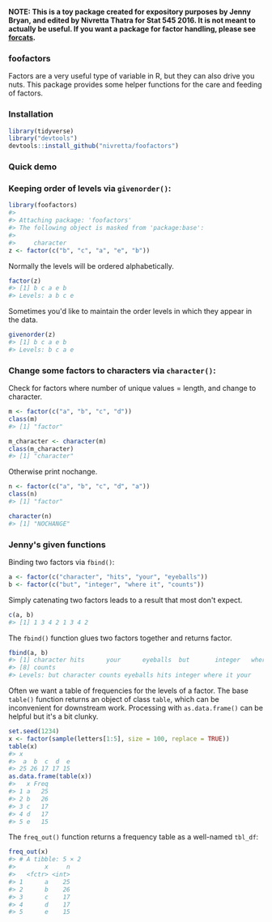 <!-- README.md is generated from README.Rmd. Please edit that file -->
**NOTE: This is a toy package created for expository purposes by Jenny Bryan, and edited by Nivretta Thatra for Stat 545 2016. It is not meant to actually be useful. If you want a package for factor handling, please see [forcats](https://cran.r-project.org/package=forcats).**

### foofactors

Factors are a very useful type of variable in R, but they can also drive you nuts. This package provides some helper functions for the care and feeding of factors.

### Installation

``` r
library(tidyverse)
library("devtools")
devtools::install_github("nivretta/foofactors")
```

### Quick demo

### Keeping order of levels via `givenorder()`:

``` r
library(foofactors)
#> 
#> Attaching package: 'foofactors'
#> The following object is masked from 'package:base':
#> 
#>     character
z <- factor(c("b", "c", "a", "e", "b"))
```

Normally the levels will be ordered alphabetically.

``` r
factor(z)
#> [1] b c a e b
#> Levels: a b c e
```

Sometimes you'd like to maintain the order levels in which they appear in the data.

``` r
givenorder(z)
#> [1] b c a e b
#> Levels: b c a e
```

### Change some factors to characters via `character()`:

Check for factors where number of unique values = length, and change to character.

``` r
m <- factor(c("a", "b", "c", "d"))
class(m)
#> [1] "factor"

m_character <- character(m)
class(m_character)
#> [1] "character"
```

Otherwise print nochange.

``` r
n <- factor(c("a", "b", "c", "d", "a"))
class(n)
#> [1] "factor"

character(n)
#> [1] "NOCHANGE"
```

### Jenny's given functions

Binding two factors via `fbind()`:

``` r
a <- factor(c("character", "hits", "your", "eyeballs"))
b <- factor(c("but", "integer", "where it", "counts"))
```

Simply catenating two factors leads to a result that most don't expect.

``` r
c(a, b)
#> [1] 1 3 4 2 1 3 4 2
```

The `fbind()` function glues two factors together and returns factor.

``` r
fbind(a, b)
#> [1] character hits      your      eyeballs  but       integer   where it 
#> [8] counts   
#> Levels: but character counts eyeballs hits integer where it your
```

Often we want a table of frequencies for the levels of a factor. The base `table()` function returns an object of class `table`, which can be inconvenient for downstream work. Processing with `as.data.frame()` can be helpful but it's a bit clunky.

``` r
set.seed(1234)
x <- factor(sample(letters[1:5], size = 100, replace = TRUE))
table(x)
#> x
#>  a  b  c  d  e 
#> 25 26 17 17 15
as.data.frame(table(x))
#>   x Freq
#> 1 a   25
#> 2 b   26
#> 3 c   17
#> 4 d   17
#> 5 e   15
```

The `freq_out()` function returns a frequency table as a well-named `tbl_df`:

``` r
freq_out(x)
#> # A tibble: 5 × 2
#>        x     n
#>   <fctr> <int>
#> 1      a    25
#> 2      b    26
#> 3      c    17
#> 4      d    17
#> 5      e    15
```
